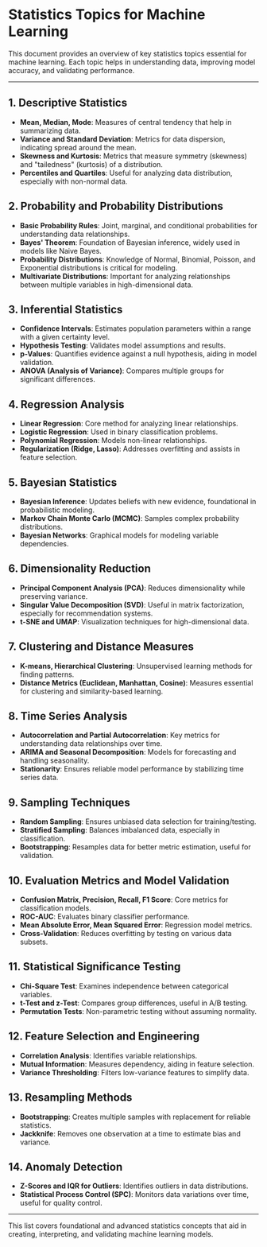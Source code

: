 # Statistics Topics for Machine Learning

This document provides an overview of key statistics topics essential for machine learning. Each topic helps in understanding data, improving model accuracy, and validating performance. 

---

## 1. Descriptive Statistics

- **Mean, Median, Mode**: Measures of central tendency that help in summarizing data.
- **Variance and Standard Deviation**: Metrics for data dispersion, indicating spread around the mean.
- **Skewness and Kurtosis**: Metrics that measure symmetry (skewness) and "tailedness" (kurtosis) of a distribution.
- **Percentiles and Quartiles**: Useful for analyzing data distribution, especially with non-normal data.

## 2. Probability and Probability Distributions

- **Basic Probability Rules**: Joint, marginal, and conditional probabilities for understanding data relationships.
- **Bayes' Theorem**: Foundation of Bayesian inference, widely used in models like Naive Bayes.
- **Probability Distributions**: Knowledge of Normal, Binomial, Poisson, and Exponential distributions is critical for modeling.
- **Multivariate Distributions**: Important for analyzing relationships between multiple variables in high-dimensional data.

## 3. Inferential Statistics

- **Confidence Intervals**: Estimates population parameters within a range with a given certainty level.
- **Hypothesis Testing**: Validates model assumptions and results.
- **p-Values**: Quantifies evidence against a null hypothesis, aiding in model validation.
- **ANOVA (Analysis of Variance)**: Compares multiple groups for significant differences.

## 4. Regression Analysis

- **Linear Regression**: Core method for analyzing linear relationships.
- **Logistic Regression**: Used in binary classification problems.
- **Polynomial Regression**: Models non-linear relationships.
- **Regularization (Ridge, Lasso)**: Addresses overfitting and assists in feature selection.

## 5. Bayesian Statistics

- **Bayesian Inference**: Updates beliefs with new evidence, foundational in probabilistic modeling.
- **Markov Chain Monte Carlo (MCMC)**: Samples complex probability distributions.
- **Bayesian Networks**: Graphical models for modeling variable dependencies.

## 6. Dimensionality Reduction

- **Principal Component Analysis (PCA)**: Reduces dimensionality while preserving variance.
- **Singular Value Decomposition (SVD)**: Useful in matrix factorization, especially for recommendation systems.
- **t-SNE and UMAP**: Visualization techniques for high-dimensional data.

## 7. Clustering and Distance Measures

- **K-means, Hierarchical Clustering**: Unsupervised learning methods for finding patterns.
- **Distance Metrics (Euclidean, Manhattan, Cosine)**: Measures essential for clustering and similarity-based learning.

## 8. Time Series Analysis

- **Autocorrelation and Partial Autocorrelation**: Key metrics for understanding data relationships over time.
- **ARIMA and Seasonal Decomposition**: Models for forecasting and handling seasonality.
- **Stationarity**: Ensures reliable model performance by stabilizing time series data.

## 9. Sampling Techniques

- **Random Sampling**: Ensures unbiased data selection for training/testing.
- **Stratified Sampling**: Balances imbalanced data, especially in classification.
- **Bootstrapping**: Resamples data for better metric estimation, useful for validation.

## 10. Evaluation Metrics and Model Validation

- **Confusion Matrix, Precision, Recall, F1 Score**: Core metrics for classification models.
- **ROC-AUC**: Evaluates binary classifier performance.
- **Mean Absolute Error, Mean Squared Error**: Regression model metrics.
- **Cross-Validation**: Reduces overfitting by testing on various data subsets.

## 11. Statistical Significance Testing

- **Chi-Square Test**: Examines independence between categorical variables.
- **t-Test and z-Test**: Compares group differences, useful in A/B testing.
- **Permutation Tests**: Non-parametric testing without assuming normality.

## 12. Feature Selection and Engineering

- **Correlation Analysis**: Identifies variable relationships.
- **Mutual Information**: Measures dependency, aiding in feature selection.
- **Variance Thresholding**: Filters low-variance features to simplify data.

## 13. Resampling Methods

- **Bootstrapping**: Creates multiple samples with replacement for reliable statistics.
- **Jackknife**: Removes one observation at a time to estimate bias and variance.

## 14. Anomaly Detection

- **Z-Scores and IQR for Outliers**: Identifies outliers in data distributions.
- **Statistical Process Control (SPC)**: Monitors data variations over time, useful for quality control.

---

This list covers foundational and advanced statistics concepts that aid in creating, interpreting, and validating machine learning models.
